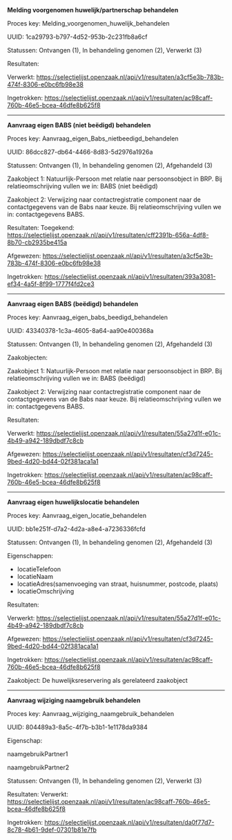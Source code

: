 **Melding voorgenomen huwelijk/partnerschap behandelen**

Proces key: Melding_voorgenomen_huwelijk_behandelen

UUID: 1ca29793-b797-4d52-953b-2c231fb8a6cf

Statussen: Ontvangen (1), In behandeling genomen (2), Verwerkt (3)

Resultaten:

Verwerkt: https://selectielijst.openzaak.nl/api/v1/resultaten/a3cf5e3b-783b-474f-8306-e0bc6fb98e38

Ingetrokken: https://selectielijst.openzaak.nl/api/v1/resultaten/ac98caff-760b-46e5-bcea-46dfe8b625f8

--------------

**Aanvraag eigen BABS (niet beëdigd) behandelen**

Proces key: Aanvraag_eigen_Babs_nietbeedigd_behandelen

UUID: 86dcc827-db64-4466-8d83-5d2976a1926a

Statussen: Ontvangen (1), In behandeling genomen (2), Afgehandeld (3)

Zaakobject 1: Natuurlijk-Persoon met relatie naar persoonsobject in BRP. Bij relatieomschrijving vullen we in: BABS (niet beëdigd)

Zaakobject 2: Verwijzing naar contactregistratie component naar de contactgegevens van de Babs naar keuze. Bij relatieomschrijving vullen we in: contactgegevens BABS.

Resultaten:
Toegekend: https://selectielijst.openzaak.nl/api/v1/resultaten/cff2391b-656a-4df8-8b70-cb2935be415a 

Afgewezen: https://selectielijst.openzaak.nl/api/v1/resultaten/a3cf5e3b-783b-474f-8306-e0bc6fb98e38 

Ingetrokken: https://selectielijst.openzaak.nl/api/v1/resultaten/393a3081-ef34-4a5f-8f99-1777f4fd2ce3 

------------------------

**Aanvraag eigen BABS (beëdigd) behandelen**

Proces key: Aanvraag_eigen_babs_beedigd_behandelen

UUID: 43340378-1c3a-4605-8a64-aa90e400368a

Statussen: Ontvangen (1), In behandeling genomen (2), Afgehandeld (3)

Zaakobjecten:

Zaakobject 1: Natuurlijk-Persoon met relatie naar persoonsobject in BRP. Bij relatieomschrijving vullen we in: BABS (beëdigd)

Zaakobject 2: Verwijzing naar contactregistratie component naar de contactgegevens van de Babs naar keuze. Bij relatieomschrijving vullen we in: contactgegevens BABS.

Resultaten:

Verwerkt: https://selectielijst.openzaak.nl/api/v1/resultaten/55a27d1f-e01c-4b49-a942-189dbdf7c8cb 

Afgewezen: https://selectielijst.openzaak.nl/api/v1/resultaten/cf3d7245-9bed-4d20-bd44-02f381aca1a1 

Ingetrokken: https://selectielijst.openzaak.nl/api/v1/resultaten/ac98caff-760b-46e5-bcea-46dfe8b625f8 

---------

**Aanvraag eigen huwelijkslocatie behandelen**

Proces key: Aanvraag_eigen_locatie_behandelen

UUID: bb1e251f-d7a2-4d2a-a8e4-a7236336fcfd

Statussen: Ontvangen (1), In behandeling genomen (2), Afgehandeld (3)

Eigenschappen: 

- locatieTelefoon
- locatieNaam 
- locatieAdres(samenvoeging van straat, huisnummer, postcode, plaats) 
- locatieOmschrijving

Resultaten:

Verwerkt: https://selectielijst.openzaak.nl/api/v1/resultaten/55a27d1f-e01c-4b49-a942-189dbdf7c8cb 

Afgewezen: https://selectielijst.openzaak.nl/api/v1/resultaten/cf3d7245-9bed-4d20-bd44-02f381aca1a1 

Ingetrokken: https://selectielijst.openzaak.nl/api/v1/resultaten/ac98caff-760b-46e5-bcea-46dfe8b625f8 

Zaakobject:
De huwelijksreservering als gerelateerd zaakobject 

----------------

**Aanvraag wijziging naamgebruik behandelen**

Proces key: Aanvraag_wijziging_naamgebruik_behandelen

UUID: 804489a3-8a5c-4f7b-b3b1-1e1178da9384

Eigenschap: 

naamgebruikPartner1

naamgebruikPartner2

Statussen: Ontvangen (1), In behandeling genomen (2), Verwerkt (3)

Resultaten:
Verwerkt: https://selectielijst.openzaak.nl/api/v1/resultaten/ac98caff-760b-46e5-bcea-46dfe8b625f8 

Ingetrokken: https://selectielijst.openzaak.nl/api/v1/resultaten/da0f77d7-8c78-4b61-9def-07301b81e7fb 

